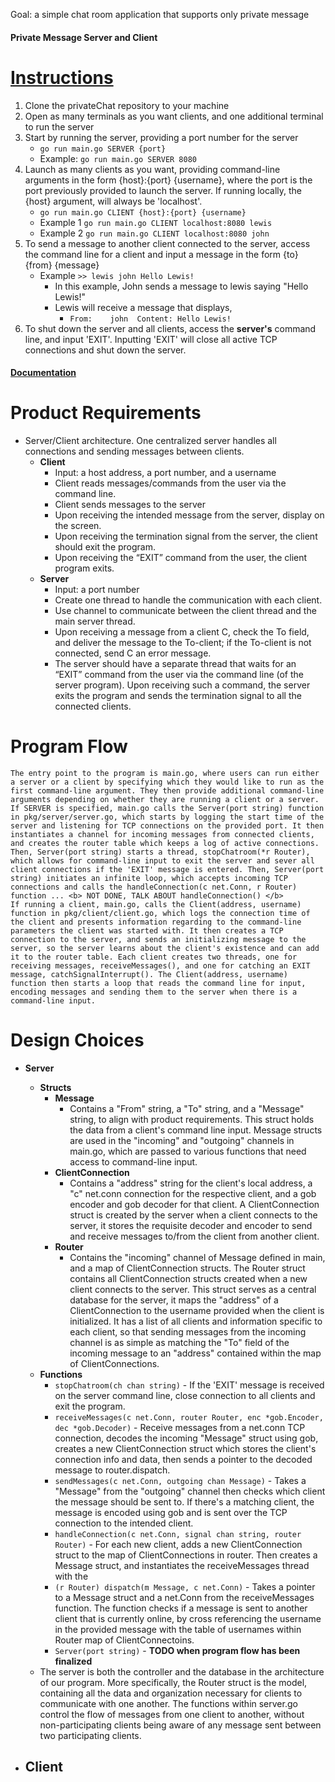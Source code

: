 Goal: a simple chat room application that supports only private message

#### Private Message Server and Client

# <ins>Instructions</ins>
1. Clone the privateChat repository to your machine
2. Open as many terminals as you want clients, and one additional terminal to run the server
3. Start by running the server, providing a port number for the server
    - `go run main.go SERVER {port}`
    - Example: `go run main.go SERVER 8080`
4. Launch as many clients as you want, providing command-line arguments in the form {host}:{port} {username}, where the port is the port previously provided to launch the server. If running locally, the {host} argument, will always be 'localhost'. 
    - `go run main.go CLIENT {host}:{port} {username}`
    - Example 1 `go run main.go CLIENT localhost:8080 lewis`
    - Example 2 `go run main.go CLIENT localhost:8080 john`
5. To send a message to another client connected to the server, access the command line for a client and input a message in the form {to} {from} {message}
    - Example `>> lewis john Hello Lewis!`
        - In this example, John sends a message to lewis saying "Hello Lewis!"
        - Lewis will receive a message that displays, 
            -  `From:    john 
                Content: Hello Lewis!`
6. To shut down the server and all clients, access the <b>server's</b> command line, and input 'EXIT'. Inputting 'EXIT' will close all active TCP connections and shut down the server.

#### <ins>Documentation</ins>

# Product Requirements
- Server/Client architecture. One centralized server handles all connections and sending messages between clients. 
    - <b>Client</b>
        - Input: a host address, a port number, and a username
        - Client reads messages/commands from the user via the command line. 
        - Client sends messages to the server
        - Upon receiving the intended message from the server, display on the screen.
        - Upon receiving the termination signal from the server, the client should exit the program.
        - Upon receiving the “EXIT” command from the user, the client program exits.
    - <b>Server</b>
        - Input: a port number
        - Create one thread to handle the communication with each client.
        - Use channel to communicate between the client thread and the main server thread.
        - Upon receiving a message from a client C, check the To field, and deliver the message to the To-client; if the To-client is not connected, send C an error message.
        - The server should have a separate thread that waits for an “EXIT” command from the user via the command line (of the server program). Upon receiving such a command, the server exits the program and sends the termination signal to all the connected clients.

# Program Flow
    The entry point to the program is main.go, where users can run either a server or a client by specifying which they would like to run as the first command-line argument. They then provide additional command-line arguments depending on whether they are running a client or a server. 
    If SERVER is specified, main.go calls the Server(port string) function in pkg/server/server.go, which starts by logging the start time of the server and listening for TCP connections on the provided port. It then instantiates a channel for incoming messages from connected clients, and creates the router table which keeps a log of active connections. Then, Server(port string) starts a thread, stopChatroom(*r Router), which allows for command-line input to exit the server and sever all client connections if the 'EXIT' message is entered. Then, Server(port string) initiates an infinite loop, which accepts incoming TCP connections and calls the handleConnection(c net.Conn, r Router) function ... <b> NOT DONE, TALK ABOUT handleConnection() </b>
    If running a client, main.go, calls the Client(address, username) function in pkg/client/client.go, which logs the connection time of the client and presents information regarding to the command-line parameters the client was started with. It then creates a TCP connection to the server, and sends an initializing message to the server, so the server learns about the client's existence and can add it to the router table. Each client creates two threads, one for receiving messages, receiveMessages(), and one for catching an EXIT message, catchSignalInterrupt(). The Client(address, username) function then starts a loop that reads the command line for input, encoding messages and sending them to the server when there is a command-line input. 


# Design Choices 
- <b>Server</b>
    - <b>Structs</b>
        - <b>Message</b>
            - Contains a "From" string, a "To" string, and a "Message" string, to align with product requirements. This struct holds the data from a client's command line input. Message structs are used in the "incoming" and "outgoing" channels in main.go, which are passed to various functions that need access to command-line input.
        - <b>ClientConnection</b>
            - Contains a "address" string for the client's local address, a "c" net.conn connection for the respective client, and a gob encoder and gob decoder for that client. A ClientConnection struct is created by the server when a client connects to the server, it stores the requisite decoder and encoder to send and receive messages to/from the client from another client.
        - <b>Router</b>
            - Contains the "incoming" channel of Message defined in main, and a map of ClientConnection structs. The Router struct contains all ClientConnection structs created when a new client connects to the server. This struct serves as a central database for the server, it maps the "address" of a ClientConnection to the username provided when the client is initialized. It has a list of all clients and information specific to each client, so that sending messages from the incoming channel is as simple as matching the "To" field of the incoming message to an "address" contained within the map of ClientConnections. 
    - <b>Functions</b>
        - `stopChatroom(ch chan string)` - If the 'EXIT' message is received on the server command line, close connection to all clients and exit the program.
        - `receiveMessages(c net.Conn, router Router, enc *gob.Encoder, dec *gob.Decoder)` - Receive messages from a net.conn TCP connection, decodes the incoming "Message" struct using gob, creates a new ClientConnection struct which stores the client's connection info and data, then sends a pointer to the decoded message to router.dispatch.
        - `sendMessages(c net.Conn, outgoing chan Message)` - Takes a "Message" from the "outgoing" channel then checks which client the message should be sent to. If there's a matching client, the message is encoded using gob and is sent over the TCP connection to the intended client.
        - `handleConnection(c net.Conn, signal chan string, router Router)` - For each new client, adds a new ClientConnection struct to the map of ClientConnections in router. Then creates a Message struct, and instantiates the receiveMessages thread with the 
        - `(r Router) dispatch(m Message, c net.Conn)` - Takes a pointer to a Message struct and a net.Conn from the receiveMessages function. The function checks if a message is sent to another client that is currently online, by cross referencing the username in the provided message with the table of usernames within Router map of ClientConnectoins. 
        - `Server(port string)` - <b>TODO when program flow has been finalized</b>
    - The server is both the controller and the database in the architecture of our program. More specifically, the Router struct is the model, containing all the data and organization necessary for clients to communicate with one another. The functions within server.go control the flow of messages from one client to another, without non-participating clients being aware of any message sent between two participating clients. 

- <b>Client</b>
    - 


